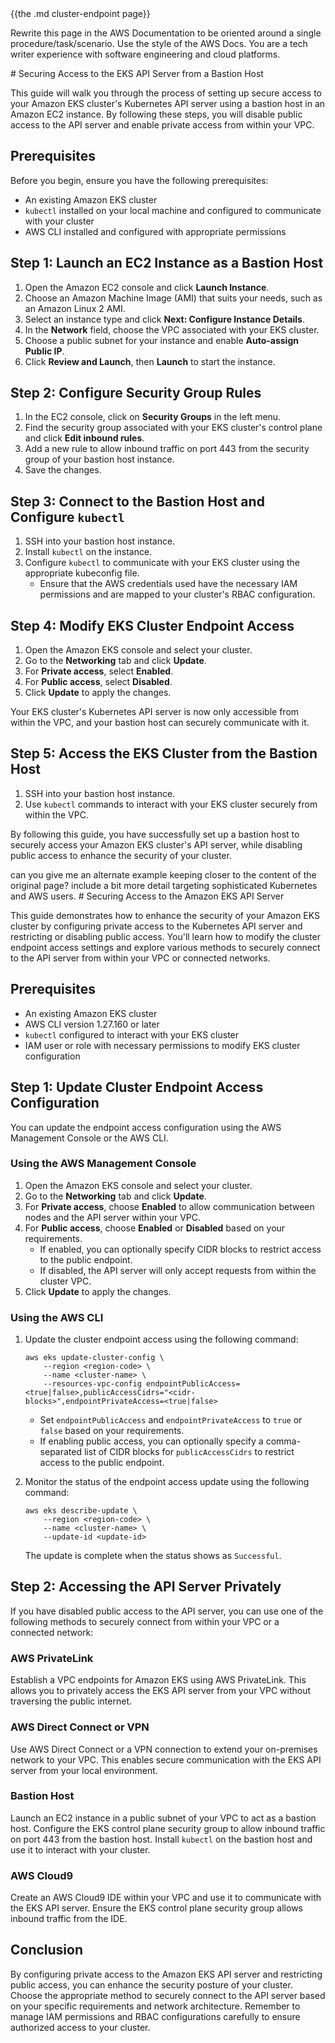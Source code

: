 <geoffrey>
<document>
{{the .md cluster-endpoint page}}
</document>

Rewrite this page in the AWS Documentation to be oriented around a single procedure/task/scenario. Use the style of the AWS Docs. You are a tech writer experience with software engineering and cloud platforms.
</geoffrey>

<claude>
# Securing Access to the EKS API Server from a Bastion Host

This guide will walk you through the process of setting up secure access to your Amazon EKS cluster's Kubernetes API server using a bastion host in an Amazon EC2 instance. By following these steps, you will disable public access to the API server and enable private access from within your VPC.

## Prerequisites

Before you begin, ensure you have the following prerequisites:

- An existing Amazon EKS cluster
- `kubectl` installed on your local machine and configured to communicate with your cluster
- AWS CLI installed and configured with appropriate permissions

## Step 1: Launch an EC2 Instance as a Bastion Host

1. Open the Amazon EC2 console and click **Launch Instance**.
2. Choose an Amazon Machine Image (AMI) that suits your needs, such as an Amazon Linux 2 AMI.
3. Select an instance type and click **Next: Configure Instance Details**.
4. In the **Network** field, choose the VPC associated with your EKS cluster.
5. Choose a public subnet for your instance and enable **Auto-assign Public IP**.
6. Click **Review and Launch**, then **Launch** to start the instance.

## Step 2: Configure Security Group Rules

1. In the EC2 console, click on **Security Groups** in the left menu.
2. Find the security group associated with your EKS cluster's control plane and click **Edit inbound rules**.
3. Add a new rule to allow inbound traffic on port 443 from the security group of your bastion host instance.
4. Save the changes.

## Step 3: Connect to the Bastion Host and Configure `kubectl`

1. SSH into your bastion host instance.
2. Install `kubectl` on the instance.
3. Configure `kubectl` to communicate with your EKS cluster using the appropriate kubeconfig file.
   - Ensure that the AWS credentials used have the necessary IAM permissions and are mapped to your cluster's RBAC configuration.

## Step 4: Modify EKS Cluster Endpoint Access

1. Open the Amazon EKS console and select your cluster.
2. Go to the **Networking** tab and click **Update**.
3. For **Private access**, select **Enabled**.
4. For **Public access**, select **Disabled**.
5. Click **Update** to apply the changes.

Your EKS cluster's Kubernetes API server is now only accessible from within the VPC, and your bastion host can securely communicate with it.

## Step 5: Access the EKS Cluster from the Bastion Host

1. SSH into your bastion host instance.
2. Use `kubectl` commands to interact with your EKS cluster securely from within the VPC.

By following this guide, you have successfully set up a bastion host to securely access your Amazon EKS cluster's API server, while disabling public access to enhance the security of your cluster.
</claude>

<geoffrey>
can you give me an alternate example keeping closer to the content of the original page? include a bit more detail targeting sophisticated Kubernetes and AWS users.
</geoffrey>

<claude>
# Securing Access to the Amazon EKS API Server

This guide demonstrates how to enhance the security of your Amazon EKS cluster by configuring private access to the Kubernetes API server and restricting or disabling public access. You'll learn how to modify the cluster endpoint access settings and explore various methods to securely connect to the API server from within your VPC or connected networks.

## Prerequisites

- An existing Amazon EKS cluster
- AWS CLI version 1.27.160 or later
- `kubectl` configured to interact with your EKS cluster
- IAM user or role with necessary permissions to modify EKS cluster configuration

## Step 1: Update Cluster Endpoint Access Configuration

You can update the endpoint access configuration using the AWS Management Console or the AWS CLI.

### Using the AWS Management Console

1. Open the Amazon EKS console and select your cluster.
2. Go to the **Networking** tab and click **Update**.
3. For **Private access**, choose **Enabled** to allow communication between nodes and the API server within your VPC.
4. For **Public access**, choose **Enabled** or **Disabled** based on your requirements.
   - If enabled, you can optionally specify CIDR blocks to restrict access to the public endpoint.
   - If disabled, the API server will only accept requests from within the cluster VPC.
5. Click **Update** to apply the changes.

### Using the AWS CLI

1. Update the cluster endpoint access using the following command:

   ```
   aws eks update-cluster-config \
       --region <region-code> \
       --name <cluster-name> \
       --resources-vpc-config endpointPublicAccess=<true|false>,publicAccessCidrs="<cidr-blocks>",endpointPrivateAccess=<true|false>
   ```

   - Set `endpointPublicAccess` and `endpointPrivateAccess` to `true` or `false` based on your requirements.
   - If enabling public access, you can optionally specify a comma-separated list of CIDR blocks for `publicAccessCidrs` to restrict access to the public endpoint.

2. Monitor the status of the endpoint access update using the following command:

   ```
   aws eks describe-update \
       --region <region-code> \
       --name <cluster-name> \
       --update-id <update-id>
   ```

   The update is complete when the status shows as `Successful`.

## Step 2: Accessing the API Server Privately

If you have disabled public access to the API server, you can use one of the following methods to securely connect from within your VPC or a connected network:

### AWS PrivateLink

Establish a VPC endpoints for Amazon EKS using AWS PrivateLink. This allows you to privately access the EKS API server from your VPC without traversing the public internet.

### AWS Direct Connect or VPN

Use AWS Direct Connect or a VPN connection to extend your on-premises network to your VPC. This enables secure communication with the EKS API server from your local environment.

### Bastion Host

Launch an EC2 instance in a public subnet of your VPC to act as a bastion host. Configure the EKS control plane security group to allow inbound traffic on port 443 from the bastion host. Install `kubectl` on the bastion host and use it to interact with your cluster.

### AWS Cloud9

Create an AWS Cloud9 IDE within your VPC and use it to communicate with the EKS API server. Ensure the EKS control plane security group allows inbound traffic from the IDE.

## Conclusion

By configuring private access to the Amazon EKS API server and restricting public access, you can enhance the security posture of your cluster. Choose the appropriate method to securely connect to the API server based on your specific requirements and network architecture. Remember to manage IAM permissions and RBAC configurations carefully to ensure authorized access to your cluster.
</claude>